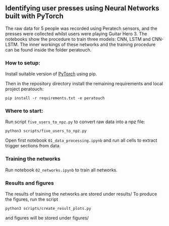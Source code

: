 ## Identifying user presses using Neural Networks built with PyTorch

The raw data for 5 people was recorded using Peratech sensors, and the presses were collected whilst users were playing Guitar Hero 3. The notebooks show the procedure to train three models: CNN, LSTM and CNN-LSTM. The inner workings of these networks and the training procedure can be found inside the folder peratouch.

### How to setup:

Install suitable version of [PyTorch](https://pytorch.org/get-started/locally/) using pip.

Then in the repository directory install the remaining requirements and local project peratouch:

`pip install -r requirements.txt -e peratouch`

### Where to start:

Run script `five_users_to_npz.py` to convert raw data into a npz file:

`python3 scripts/five_users_to_npz.py`

Open first notebook `01_data_processing.ipynb` and run all cells to extract trigger sections from data.

### Training the networks 

Run notebook `02_networks.ipynb` to train all networks.

### Results and figures
The results of training the networks are stored under results/
To produce the figures, run the script

`python3 scripts/create_result_plots.py`

and figures will be stored under figures/



